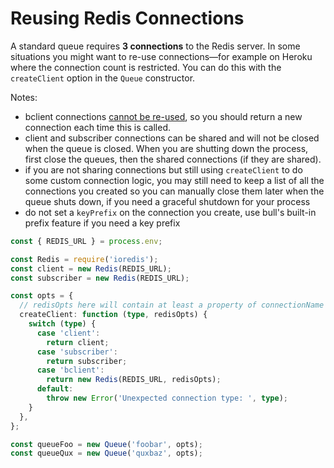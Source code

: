 # Reusing Redis Connections

A standard queue requires **3 connections** to the Redis server. In some situations you might want to re-use connections—for example on Heroku where the connection count is restricted. You can do this with the `createClient` option in the `Queue` constructor.

Notes:

- bclient connections [cannot be re-used](https://github.com/OptimalBits/bull/issues/880), so you should return a new connection each time this is called.
- client and subscriber connections can be shared and will not be closed when the queue is closed. When you are shutting down the process, first close the queues, then the shared connections (if they are shared).
- if you are not sharing connections but still using `createClient` to do some custom connection logic, you may still need to keep a list of all the connections you created so you can manually close them later when the queue shuts down, if you need a graceful shutdown for your process
- do not set a `keyPrefix` on the connection you create, use bull's built-in prefix feature if you need a key prefix

```typescript
const { REDIS_URL } = process.env;

const Redis = require('ioredis');
const client = new Redis(REDIS_URL);
const subscriber = new Redis(REDIS_URL);

const opts = {
  // redisOpts here will contain at least a property of connectionName which will identify the queue based on its name
  createClient: function (type, redisOpts) {
    switch (type) {
      case 'client':
        return client;
      case 'subscriber':
        return subscriber;
      case 'bclient':
        return new Redis(REDIS_URL, redisOpts);
      default:
        throw new Error('Unexpected connection type: ', type);
    }
  },
};

const queueFoo = new Queue('foobar', opts);
const queueQux = new Queue('quxbaz', opts);
```

